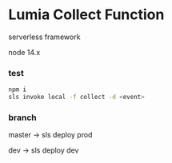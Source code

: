 # Lumia Collect Function

serverless framework

node 14.x

### test
```bash
npm i
sls invoke local -f collect -d <event>
```
### branch
master -> sls deploy prod

dev -> sls deploy dev
